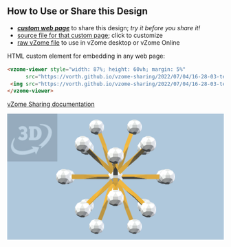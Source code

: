 
## How to Use or Share this Design

 - [***custom web page***][post] to share this design; *try it before you share it!*
 - [source file for that custom page][source]; click to customize
 - [raw vZome file][raw] to use in vZome desktop or vZome Online
 
 HTML custom element for embedding in any web page:
 ```html
<vzome-viewer style="width: 87%; height: 60vh; margin: 5%"
       src="https://vorth.github.io/vzome-sharing/2022/07/04/16-28-03-test-demo-johnK/test-demo-johnK.vZome" >
  <img src="https://vorth.github.io/vzome-sharing/2022/07/04/16-28-03-test-demo-johnK/test-demo-johnK.png" />
</vzome-viewer>
 ```

[vZome Sharing documentation](https://vzome.github.io/vzome/sharing.html#how-it-works)

![Image](<test-demo-johnK.png>)


[post]: <https://vorth.github.io/vzome-sharing/2022/07/04/test-demo-johnK-16-28-03.html>
[source]: <https://github.com/vorth/vzome-sharing/edit/main/_posts/2022-07-04-test-demo-johnK-16-28-03.md>
[raw]: <https://raw.githubusercontent.com/vorth/vzome-sharing/main/2022/07/04/16-28-03-test-demo-johnK/test-demo-johnK.vZome>